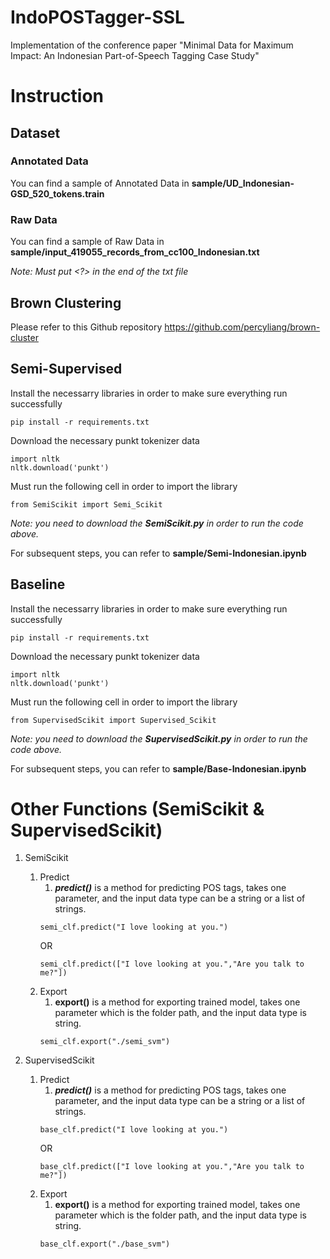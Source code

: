 # IndoPOSTagger-SSL
Implementation of the conference paper "Minimal Data for Maximum Impact: An Indonesian Part-of-Speech Tagging Case Study"

# Instruction
## Dataset

### Annotated Data
You can find a sample of Annotated Data in **sample/UD_Indonesian-GSD_520_tokens.train** 


### Raw Data
You can find a sample of Raw Data in **sample/input_419055_records_from_cc100_Indonesian.txt**

*Note: Must put <?> in the end of the txt file*

## Brown Clustering
Please refer to this Github repository https://github.com/percyliang/brown-cluster

## Semi-Supervised
Install the necessarry libraries in order to make sure everything run successfully
```
pip install -r requirements.txt
```

Download the necessary punkt tokenizer data
```
import nltk
nltk.download('punkt')
```

Must run the following cell in order to import the library
```
from SemiScikit import Semi_Scikit
```
*Note: you need to download the **SemiScikit.py** in order to run the code above.*

For subsequent steps, you can refer to **sample/Semi-Indonesian.ipynb**

## Baseline
Install the necessarry libraries in order to make sure everything run successfully
```
pip install -r requirements.txt
```

Download the necessary punkt tokenizer data
```
import nltk
nltk.download('punkt')
```

Must run the following cell in order to import the library
```
from SupervisedScikit import Supervised_Scikit
```
*Note: you need to download the **SupervisedScikit.py** in order to run the code above.*

For subsequent steps, you can refer to **sample/Base-Indonesian.ipynb**

# Other Functions (SemiScikit & SupervisedScikit)
1. SemiScikit
   1. Predict
      1. ***predict()*** is a method for predicting POS tags, takes one parameter, and the input data type can be a string or a list of strings.
        ```
        semi_clf.predict("I love looking at you.")
        ```
        OR
        ```
        semi_clf.predict(["I love looking at you.","Are you talk to me?"])
        ```
   2. Export
      1.  **export()** is a method for exporting trained model, takes one parameter which is the folder path, and the input data type is string.
        ```
        semi_clf.export("./semi_svm")
        ```

2. SupervisedScikit
   1. Predict
      1. ***predict()*** is a method for predicting POS tags, takes one parameter, and the input data type can be a string or a list of strings.
        ```
        base_clf.predict("I love looking at you.")
        ```
        OR
        ```
        base_clf.predict(["I love looking at you.","Are you talk to me?"])
        ```
   2. Export
      1.  **export()** is a method for exporting trained model, takes one parameter which is the folder path, and the input data type is string.
        ```
        base_clf.export("./base_svm")
        ```
